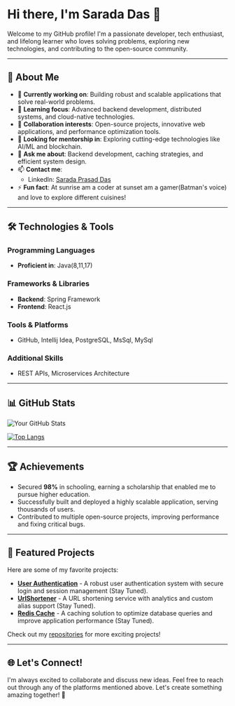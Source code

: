 # Hi there, I'm Sarada Das 👋

Welcome to my GitHub profile! I'm a passionate developer, tech enthusiast, and lifelong learner who loves solving problems, exploring new technologies, and contributing to the open-source community.

---

## 🚀 About Me
- 🔭 **Currently working on**: Building robust and scalable applications that solve real-world problems.
- 🌱 **Learning focus**: Advanced backend development, distributed systems, and cloud-native technologies.
- 👯 **Collaboration interests**: Open-source projects, innovative web applications, and performance optimization tools.
- 🤔 **Looking for mentorship in**: Exploring cutting-edge technologies like AI/ML and blockchain.
- 💬 **Ask me about**: Backend development, caching strategies, and efficient system design.
- 📫 **Contact me**:
  - LinkedIn: [Sarada Prasad Das](https://www.linkedin.com/in/sarada-prasad-das-45b72b1a2/)
- ⚡ **Fun fact**: At sunrise am a coder at sunset am a gamer(Batman's voice) and love to explore different cuisines!

---

## 🛠️ Technologies & Tools
### Programming Languages
- **Proficient in**: Java(8,11,17)
  
### Frameworks & Libraries
- **Backend**: Spring Framework
- **Frontend**: React.js

### Tools & Platforms
- GitHub, Intellij Idea, PostgreSQL, MsSql, MySql

### Additional Skills
- REST APIs, Microservices Architecture

---

## 📊 GitHub Stats
![Your GitHub Stats](https://github-readme-stats.vercel.app/api?username=saradaDas9866&show_icons=true&hide=issues&count_private=true&theme=radical)

[![Top Langs](https://github-readme-stats.vercel.app/api/top-langs/?username=saradaDas9866&layout=compact&theme=radical)](https://github.com/saradaDas9866)

---

## 🏆 Achievements
- Secured **98%** in schooling, earning a scholarship that enabled me to pursue higher education.
- Successfully built and deployed a highly scalable application, serving thousands of users.
- Contributed to multiple open-source projects, improving performance and fixing critical bugs.

---

## 🌟 Featured Projects
Here are some of my favorite projects:
- **[User Authentication](Link)** - A robust user authentication system with secure login and session management (Stay Tuned).
- **[UrlShortener](Link)** - A URL shortening service with analytics and custom alias support (Stay Tuned).
- **[Redis Cache](Link)** - A caching solution to optimize database queries and improve application performance (Stay Tuned).

Check out my [repositories](https://github.com/saradaDas9866?tab=repositories) for more exciting projects!

---

## 🌐 Let's Connect!
I'm always excited to collaborate and discuss new ideas. Feel free to reach out through any of the platforms mentioned above. Let's create something amazing together! 🚀
